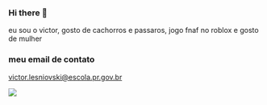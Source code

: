 ### Hi there 👋
eu sou o victor, gosto de cachorros e passaros, jogo fnaf no roblox e gosto de mulher

### meu email de contato 
victor.lesniovski@escola.pr.gov.br

![](https://media.tenor.com/3SvGTJ-ZRyIAAAAC/kanye.gif)
